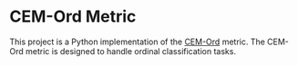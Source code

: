 # CEM-Ord Metric

This project is a Python implementation of the [CEM-Ord](https://github.com/EvALLTEAM/CEM-Ord) metric. The CEM-Ord metric is designed to handle ordinal classification tasks.

